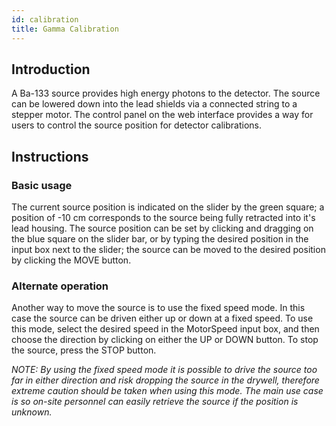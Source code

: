 ```yaml
---
id: calibration
title: Gamma Calibration
---
```


## Introduction
A Ba-133 source provides high energy photons to the detector. The source can be lowered down into the lead shields via a connected string to a stepper motor. The control panel on the web interface provides a way for users to control the source position for detector calibrations.

## Instructions

### Basic usage
The current source position is indicated on the slider by the green square; a position of -10 cm corresponds to the source being fully retracted into it's lead housing. The source position can be set by clicking and dragging on the blue square on the slider bar, or by typing the desired position in the input box next to the slider; the source can be moved to the desired position by clicking the MOVE button.  

### Alternate operation
Another way to move the source is to use the fixed speed mode. In this case the source can be driven either up or down at a fixed speed. To use this mode, select the desired speed in the MotorSpeed input box, and then choose the direction by clicking on either the UP or DOWN button. To stop the source, press the STOP button.  

*NOTE: By using the fixed speed mode it is possible to drive the source too far in either direction and risk dropping the source in the drywell, therefore extreme caution should be taken when using this mode. The main use case is so on-site personnel can easily retrieve the source if the position is unknown.*  
